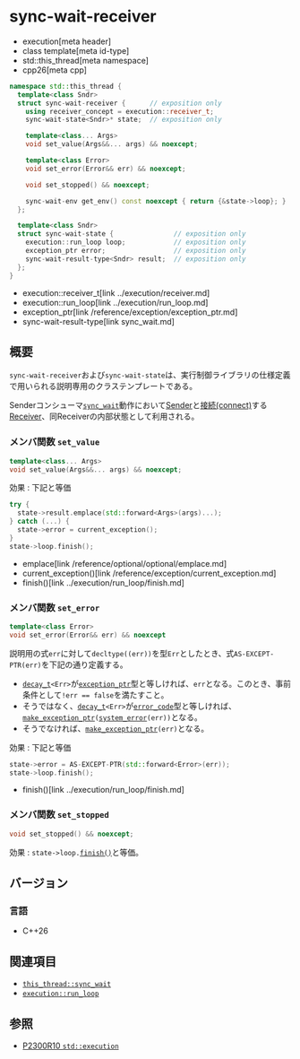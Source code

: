 # sync-wait-receiver
* execution[meta header]
* class template[meta id-type]
* std::this_thread[meta namespace]
* cpp26[meta cpp]

```cpp
namespace std::this_thread {
  template<class Sndr>
  struct sync-wait-receiver {      // exposition only
    using receiver_concept = execution::receiver_t;
    sync-wait-state<Sndr>* state;  // exposition only

    template<class... Args>
    void set_value(Args&&... args) && noexcept;

    template<class Error>
    void set_error(Error&& err) && noexcept;

    void set_stopped() && noexcept;

    sync-wait-env get_env() const noexcept { return {&state->loop}; }
  };

  template<class Sndr>
  struct sync-wait-state {               // exposition only
    execution::run_loop loop;            // exposition only
    exception_ptr error;                 // exposition only
    sync-wait-result-type<Sndr> result;  // exposition only
  };
}
```
* execution::receiver_t[link ../execution/receiver.md]
* execution::run_loop[link ../execution/run_loop.md]
* exception_ptr[link /reference/exception/exception_ptr.md]
* sync-wait-result-type[link sync_wait.md]

## 概要
`sync-wait-receiver`および`sync-wait-state`は、実行制御ライブラリの仕様定義で用いられる説明専用のクラステンプレートである。

Senderコンシューマ[`sync_wait`](sync_wait.md)動作において[Sender](../execution/sender.md)と[接続(connect)](../execution/connect.md)する[Receiver](../execution/receiver.md)、同Receiverの内部状態として利用される。


### メンバ関数 `set_value`
```cpp
template<class... Args>
void set_value(Args&&... args) && noexcept;
```

効果 : 下記と等価

```cpp
try {
  state->result.emplace(std::forward<Args>(args)...);
} catch (...) {
  state->error = current_exception();
}
state->loop.finish();
```
* emplace[link /reference/optional/optional/emplace.md]
* current_exception()[link /reference/exception/current_exception.md]
* finish()[link ../execution/run_loop/finish.md]


### メンバ関数 `set_error`
```cpp
template<class Error>
void set_error(Error&& err) && noexcept
```

説明用の式`err`に対して`decltype((err))`を型`Err`としたとき、式`AS-EXCEPT-PTR(err)`を下記の通り定義する。

- [`decay_t`](/reference/type_traits/decay.md)`<Err>`が[`exception_ptr`](/reference/exception/exception_ptr.md)型と等しければ、`err`となる。このとき、事前条件として`!err == false`を満たすこと。
- そうではなく、[`decay_t`](/reference/type_traits/decay.md)`<Err>`が[`error_code`](/reference/system_error/error_code.md)型と等しければ、[`make_exception_ptr`](/reference/exception/make_exception_ptr.md)`(`[`system_error`](/reference/system_error/system_error.md)`(err))`となる。
- そうでなければ、[`make_exception_ptr`](/reference/exception/make_exception_ptr.md)`(err)`となる。

効果 : 下記と等価

```cpp
state->error = AS-EXCEPT-PTR(std::forward<Error>(err));
state->loop.finish();
```
* finish()[link ../execution/run_loop/finish.md]


### メンバ関数 `set_stopped`
```cpp
void set_stopped() && noexcept;
```

効果 : `state->loop.`[`finish()`](../execution/run_loop/finish.md)と等価。


## バージョン
### 言語
- C++26


## 関連項目
- [`this_thread::sync_wait`](sync_wait.md)
- [`execution::run_loop`](../execution/run_loop.md)


## 参照
- [P2300R10 `std::execution`](https://www.open-std.org/jtc1/sc22/wg21/docs/papers/2024/p2300r10.html)
